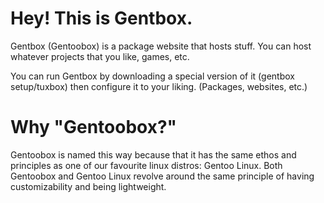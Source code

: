 # Hey! This is Gentbox.
 Gentbox (Gentoobox) is a package website that hosts stuff. You can host whatever projects that you like, games, etc.
 
 You can run Gentbox by downloading a special version of it (gentbox setup/tuxbox) then configure it to your liking. (Packages, websites, etc.)
 
# Why "Gentoobox?"
Gentoobox is named this way because that it has the same ethos and principles as one of our favourite linux distros: Gentoo Linux.
Both Gentoobox and Gentoo Linux revolve around the same principle of having customizability and being lightweight.

